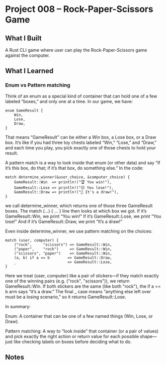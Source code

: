 # Project 008 – Rock-Paper-Scissors Game 

## What I Built
A Rust CLI game where user can play the Rock-Paper-Scissors game against the computer.

## What I Learned
 
### Enum vs Pattern matching
Think of an enum as a special kind of container that can hold one of a few labeled “boxes,” and only one at a time. In our game, we have:
```
enum GameResult {
    Win,
    Lose,
    Draw,
}
```

That means “GameResult” can be either a Win box, a Lose box, or a Draw box. It’s like if you had three toy chests labeled “Win,” “Lose,” and “Draw,” and each time you play, you pick exactly one of those chests to hold your result.

A pattern match is a way to look inside that enum (or other data) and say “If it’s this box, do that; if it’s that box, do something else.” In the code:
```
match determine_winner(&user_choice, &computer_choice) {
    GameResult::Win  => println!("🏆 You win!"),
    GameResult::Lose => println!("😔 You lose!"),
    GameResult::Draw => println!("🤝 It's a draw!"),
}
```

we call determine_winner, which returns one of those three GameResult boxes. The match (...) { ... } line then looks at which box we got. If it’s GameResult::Win, we print “You win!” If it’s GameResult::Lose, we print “You lose!” And if it’s GameResult::Draw, we print “It’s a draw!”

Even inside determine_winner, we use pattern matching on the choices:
```
match (user, computer) {
    ("rock",     "scissors") => GameResult::Win,
    ("paper",    "rock")     => GameResult::Win,
    ("scissors", "paper")    => GameResult::Win,
    (a, b) if a == b        => GameResult::Draw,
    _                       => GameResult::Lose,
}
```

Here we treat (user, computer) like a pair of stickers—if they match exactly one of the winning pairs (e.g. ("rock", "scissors")), we return GameResult::Win. If both stickers are the same (like both "rock"), the if a == b arm says “it’s a draw.” The final _ case means “anything else left over must be a losing scenario,” so it returns GameResult::Lose.

In summary:

Enum: A container that can be one of a few named things (Win, Lose, or Draw).

Pattern matching: A way to “look inside” that container (or a pair of values) and pick exactly the right action or return value for each possible shape—just like checking labels on boxes before deciding what to do.

## Notes
